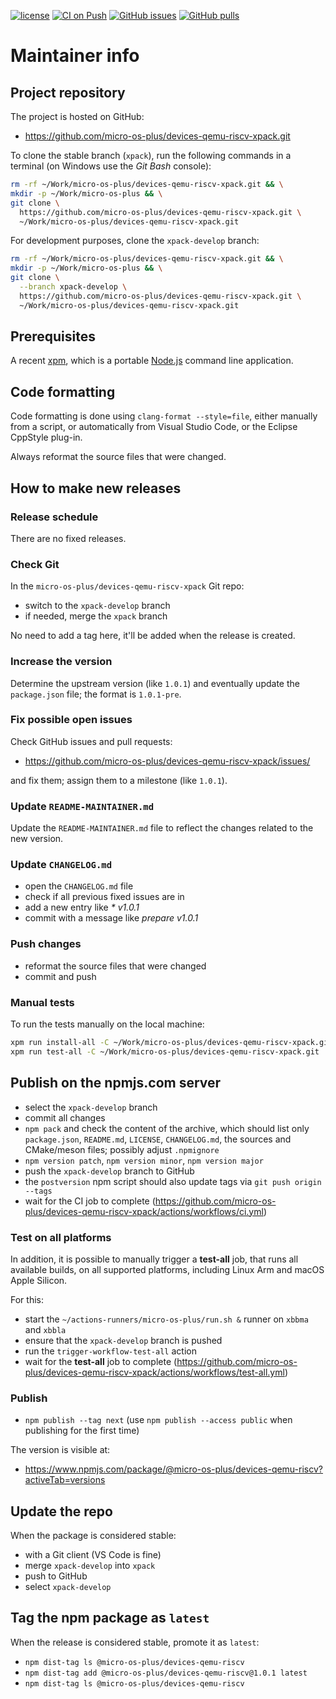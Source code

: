 [![license](https://img.shields.io/github/license/micro-os-plus/devices-qemu-riscv-xpack)](https://github.com/micro-os-plus/devices-qemu-riscv-xpack/blob/xpack/LICENSE)
[![CI on Push](https://github.com/micro-os-plus/devices-qemu-riscv-xpack/actions/workflows/ci.yml/badge.svg)](https://github.com/micro-os-plus/devices-qemu-riscv-xpack/actions/workflows/ci.yml)
[![GitHub issues](https://img.shields.io/github/issues/micro-os-plus/devices-qemu-riscv-xpack.svg)](https://github.com/micro-os-plus/devices-qemu-riscv-xpack/issues/)
[![GitHub pulls](https://img.shields.io/github/issues-pr/micro-os-plus/devices-qemu-riscv-xpack.svg)](https://github.com/micro-os-plus/devices-qemu-riscv-xpack/pulls)

# Maintainer info

## Project repository

The project is hosted on GitHub:

- <https://github.com/micro-os-plus/devices-qemu-riscv-xpack.git>

To clone the stable branch (`xpack`), run the following commands in a
terminal (on Windows use the _Git Bash_ console):

```sh
rm -rf ~/Work/micro-os-plus/devices-qemu-riscv-xpack.git && \
mkdir -p ~/Work/micro-os-plus && \
git clone \
  https://github.com/micro-os-plus/devices-qemu-riscv-xpack.git \
  ~/Work/micro-os-plus/devices-qemu-riscv-xpack.git
```

For development purposes, clone the `xpack-develop` branch:

```sh
rm -rf ~/Work/micro-os-plus/devices-qemu-riscv-xpack.git && \
mkdir -p ~/Work/micro-os-plus && \
git clone \
  --branch xpack-develop \
  https://github.com/micro-os-plus/devices-qemu-riscv-xpack.git \
  ~/Work/micro-os-plus/devices-qemu-riscv-xpack.git
```

## Prerequisites

A recent [xpm](https://xpack.github.io/xpm/), which is a portable
[Node.js](https://nodejs.org/) command line application.

## Code formatting

Code formatting is done using `clang-format --style=file`, either manually
from a script, or automatically from Visual Studio Code, or the Eclipse
CppStyle plug-in.

Always reformat the source files that were changed.

## How to make new releases

### Release schedule

There are no fixed releases.

### Check Git

In the `micro-os-plus/devices-qemu-riscv-xpack` Git repo:

- switch to the `xpack-develop` branch
- if needed, merge the `xpack` branch

No need to add a tag here, it'll be added when the release is created.

### Increase the version

Determine the upstream version (like `1.0.1`) and eventually update the
`package.json` file; the format is `1.0.1-pre`.

### Fix possible open issues

Check GitHub issues and pull requests:

- <https://github.com/micro-os-plus/devices-qemu-riscv-xpack/issues/>

and fix them; assign them to a milestone (like `1.0.1`).

### Update `README-MAINTAINER.md`

Update the `README-MAINTAINER.md` file to reflect the changes
related to the new version.

### Update `CHANGELOG.md`

- open the `CHANGELOG.md` file
- check if all previous fixed issues are in
- add a new entry like _* v1.0.1_
- commit with a message like _prepare v1.0.1_

### Push changes

- reformat the source files that were changed
- commit and push

### Manual tests

To run the tests manually on the local machine:

```sh
xpm run install-all -C ~/Work/micro-os-plus/devices-qemu-riscv-xpack.git
xpm run test-all -C ~/Work/micro-os-plus/devices-qemu-riscv-xpack.git
```

## Publish on the npmjs.com server

- select the `xpack-develop` branch
- commit all changes
- `npm pack` and check the content of the archive, which should list
  only `package.json`, `README.md`, `LICENSE`, `CHANGELOG.md`,
  the sources and CMake/meson files;
  possibly adjust `.npmignore`
- `npm version patch`, `npm version minor`, `npm version major`
- push the `xpack-develop` branch to GitHub
- the `postversion` npm script should also update tags via `git push origin --tags`
- wait for the CI job to complete
  (<https://github.com/micro-os-plus/devices-qemu-riscv-xpack/actions/workflows/ci.yml>)

### Test on all platforms

In addition, it is possible to manually trigger a **test-all** job, that
runs all available builds, on all supported platforms, including Linux Arm
and macOS Apple Silicon.

For this:

- start the `~/actions-runners/micro-os-plus/run.sh &` runner on `xbbma` and `xbbla`
- ensure that the `xpack-develop` branch is pushed
- run the `trigger-workflow-test-all` action
- wait for the **test-all** job to complete
  (<https://github.com/micro-os-plus/devices-qemu-riscv-xpack/actions/workflows/test-all.yml>)

### Publish

- `npm publish --tag next` (use `npm publish --access public` when
  publishing for the first time)

The version is visible at:

- <https://www.npmjs.com/package/@micro-os-plus/devices-qemu-riscv?activeTab=versions>

## Update the repo

When the package is considered stable:

- with a Git client (VS Code is fine)
- merge `xpack-develop` into `xpack`
- push to GitHub
- select `xpack-develop`

## Tag the npm package as `latest`

When the release is considered stable, promote it as `latest`:

- `npm dist-tag ls @micro-os-plus/devices-qemu-riscv`
- `npm dist-tag add @micro-os-plus/devices-qemu-riscv@1.0.1 latest`
- `npm dist-tag ls @micro-os-plus/devices-qemu-riscv`
